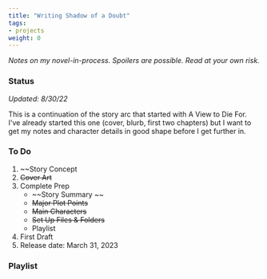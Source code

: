 ```yaml
---
title: "Writing Shadow of a Doubt"
tags:
- projects
weight: 0
---
```


*Notes on my novel-in-process. Spoilers are possible. Read at your own risk.*

### Status
*Updated: 8/30/22*

This is a continuation of the story arc that started with A View to Die For. I've already started this one (cover, blurb, first two chapters) but I want to get my notes and character details in good shape before I get further in.

### To Do

1. ~~Story Concept 
2. ~~Cover Art~~
4. Complete Prep
	* ~~Story Summary ~~
	* ~~Major Plot Points~~
	* ~~Main Characters~~
	* ~~Set Up Files & Folders~~
	* Playlist
5. First Draft
6. Release date: March 31, 2023


### Playlist
